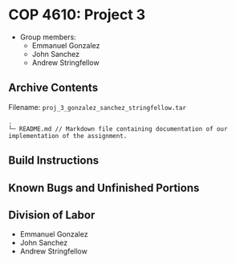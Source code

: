 # COP 4610: Project 3

- Group members:
  - Emmanuel Gonzalez
  - John Sanchez
  - Andrew Stringfellow

## Archive Contents

Filename: `proj_3_gonzalez_sanchez_stringfellow.tar`

```
.
└─ README.md // Markdown file containing documentation of our implementation of the assignment.
```

## Build Instructions

## Known Bugs and Unfinished Portions

## Division of Labor
- Emmanuel Gonzalez
- John Sanchez
- Andrew Stringfellow